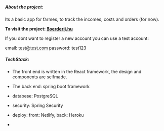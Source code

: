 
##### About the project:

Its a basic app for farmes, to track the incomes, costs and orders (for now). 

<b>To visit the project: <a href="https://boerderij.hu" />Boerderij.hu </a> </b>

If you dont want to register a new account you can use a test account:

email: test@test.com
password: test123





##### TechStack: 

- The front end is written in the React framework, the design and components are selfmade.

- The back end: spring boot framework

- databese: PostgreSQL
- security: Spring Security
- deploy: front: Netlify, back: Heroku
- 

